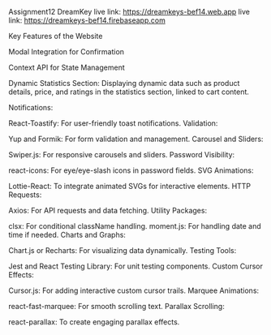 
Assignment12 
DreamKey
live link: https://dreamkeys-bef14.web.app
live link: https://dreamkeys-bef14.firebaseapp.com

Key Features of the Website

Modal Integration for Confirmation

Context API for State Management

Dynamic Statistics Section: Displaying dynamic data such as product details, price, and ratings in the statistics section, linked to cart content.



Notifications:

React-Toastify: For user-friendly toast notifications.
Validation:

Yup and Formik: For form validation and management.
Carousel and Sliders:

Swiper.js: For responsive carousels and sliders.
Password Visibility:

react-icons: For eye/eye-slash icons in password fields.
SVG Animations:

Lottie-React: To integrate animated SVGs for interactive elements.
HTTP Requests:

Axios: For API requests and data fetching.
Utility Packages:

clsx: For conditional className handling.
moment.js: For handling date and time if needed.
Charts and Graphs:

Chart.js or Recharts: For visualizing data dynamically.
Testing Tools:

Jest and React Testing Library: For unit testing components.
Custom Cursor Effects:

Cursor.js: For adding interactive custom cursor trails.
Marquee Animations:

react-fast-marquee: For smooth scrolling text.
Parallax Scrolling:

react-parallax: To create engaging parallax effects.
